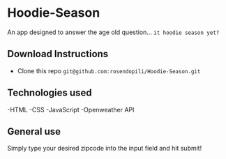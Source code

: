 # Hoodie-Season

An app designed to answer the age old question... `it hoodie season yet?`

## Download Instructions

- Clone this repo `git@github.com:rosendopili/Hoodie-Season.git`

## Technologies used

-HTML 
-CSS 
-JavaScript 
-Openweather API

## General use

Simply type your desired zipcode into the input field and hit submit!


